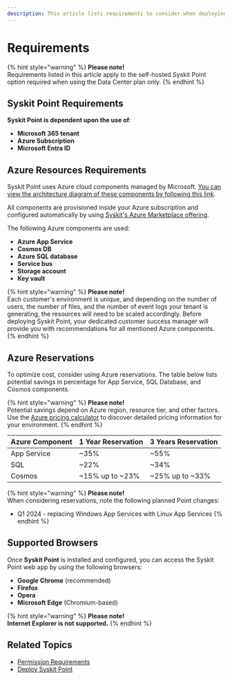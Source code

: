 ```yaml
---
description: This article lists requirements to consider when deploying Syskit Point in your Azure subscription.
---
```


# Requirements

{% hint style="warning" %}
**Please note!**  
Requirements listed in this article apply to the self-hosted Syskit Point option required when using the Data Center plan only.
{% endhint %}

## Syskit Point Requirements

**Syskit Point is dependent upon the use of**:
* **Microsoft 365 tenant**
* **Azure Subscription**
* **Microsoft Entra ID** 

## Azure Resources Requirements

Syskit Point uses Azure cloud components managed by Microsoft. [You can view the architecture diagram of these components by following this link](https://www.syskit.com/products/point/resources/architecture-diagrams/).

All components are provisioned inside your Azure subscription and configured automatically by using [Syskit's Azure Marketplace offering](https://azuremarketplace.microsoft.com/en-us/marketplace/apps/syskitltd.syskit_point?exp=ubp8&tab=Overview). 

The following Azure components are used:
* **Azure App Service**
* **Cosmos DB**
* **Azure SQL database**
* **Service bus**
* **Storage account**
* **Key vault**


{% hint style="warning" %}
**Please note!**  
Each customer's environment is unique, and depending on the number of users, the number of files, and the number of event logs your tenant is generating, the resources will need to be scaled accordingly.
Before deploying Syskit Point, your dedicated customer success manager will provide you with recommendations for all mentioned Azure components.
{% endhint %}

## Azure Reservations

To optimize cost, consider using Azure reservations.
The table below lists potential savings in percentage for App Service, SQL Database, and Cosmos components.

{% hint style="warning" %}
**Please note!**  
Potential savings depend on Azure region, resource tier, and other factors. 
Use the [Azure pricing calculator](https://azure.microsoft.com/en-us/pricing/calculator/) to discover detailed pricing information for your environment.
{% endhint %}

| Azure Component | 1 Year Reservation | 3 Years Reservation |
| :--- | :--- | :--- |
| App Service | ~35% | ~55% |
| SQL | ~22% | ~34% |
| Cosmos | ~15% up to ~23% | ~25% up to ~33% |

{% hint style="warning" %}
**Please note!**  
When considering reservations, note the following planned Point changes:
* Q1 2024 - replacing Windows App Services with Linux App Services
{% endhint %}

## Supported Browsers

Once **Syskit Point** is installed and configured, you can access the Syskit Point web app by using the following browsers:

* **Google Chrome** \(recommended\)
* **Firefox**
* **Opera**
* **Microsoft Edge** \(Chromium-based\)

{% hint style="warning" %}
**Please note!**  
**Internet Explorer is not supported.**
{% endhint %}

## Related Topics

* [Permission Requirements](../../requirements/permission-requirements.md)
* [Deploy Syskit Point](deploy-syskit-point.md)

